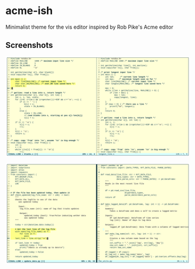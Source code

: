# acme-ish

Minimalist theme for the vis editor inspired by Rob Pike's Acme editor


## Screenshots

![c](img/c.png)
  
![python](img/python.png)
